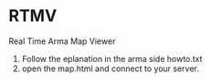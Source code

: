 RTMV
====

Real Time Arma Map Viewer

1. Follow the eplanation in the arma side howto.txt
2. open the map.html and connect to your server.
